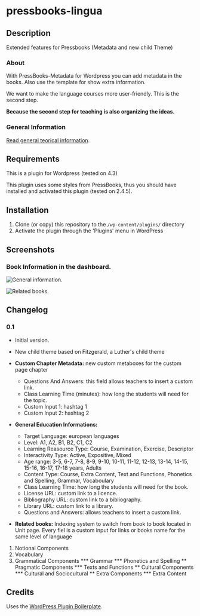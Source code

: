 # pressbooks-lingua

## Description
Extended features for Pressbooks (Metadata and new child Theme)

### About

With PressBooks-Metadata for Wordpress you can add metadata in the books. Also use the template for show extra information.

We want to make the language courses more user-friendly. This is the second step.

**Because the second step for teaching is also organizing the ideas.**

### General Information
[Read general teorical information](/README-general-information.md).


## Requirements
This is a plugin for Wordpress (tested on 4.3)

This plugin uses some styles from PressBooks, thus you should have installed and
activated this plugin (tested on 2.4.5).

## Installation

1. Clone (or copy) this repository to the `/wp-content/plugins/` directory
1. Activate the plugin through the 'Plugins' menu in WordPress

## Screenshots

### Book Information in the dashboard.
![General information.](assets/GeneralInformation.png)

![Related books.](assets/RelatedBooks.png)



## Changelog

### 0.1
* Initial version.
* New child theme based on Fitzgerald, a Luther's child theme

* **Custom Chapter Metadata:** new custom metaboxes for the custom page chapter
  * Questions And Answers: this field allows teachers to insert a custom link. 
  * Class Learning Time (minutes): how long the students will need for the topic.
  * Custom Input 1: hashtag 1 
  * Custom Input 2: hashtag 2

* **General Education Informations:**
  * Target Language: european languages
  * Level: A1, A2, B1, B2, C1, C2
  * Learning Reasource Type: Course, Examination, Exercise, Descriptor
  * Interactivity Type: Active, Expositive, Mixed
  * Age range: 3-5, 6-7, 7-8, 8-9, 9-10, 10-11, 11-12, 12-13, 13-14, 14-15, 15-16, 16-17, 17-18 years, Adults
  * Content Type: Course, Extra Content, Text and Functions, Phonetics and Spelling, Grammar, Vocaboulary
  * Class Learning Time: how long the students will need for the book.
  * License URL: custom link to a licence.
  * Bibliography URL: custom link to a bibliography.
  * Library URL: custom link to a library.
  * Questions and Answers: allows teachers to insert a custom link. 


* **Related books:** Indexing system to switch from book to book located in Unit page. Every fiel is a custom input for links or books name for the same level of language
1. Notional Components
  1. Vocabulary
  1. Grammatical Components
*** Grammar
*** Phonetics and Spelling
** Pragmatic Components
*** Texts and Functions
** Cultural Components
*** Cultural and Sociocultural
** Extra Components
*** Extra Content

## Credits

Uses the [WordPress Plugin Boilerplate](http://wppb.io/).
